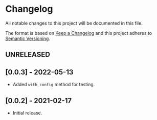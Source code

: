 # Changelog

All notable changes to this project will be documented in this file.

The format is based on [Keep a Changelog](https://keepachangelog.com/en/1.0.0/)
and this project adheres to [Semantic Versioning](https://semver.org/spec/v2.0.0.html).

## UNRELEASED

## [0.0.3] - 2022-05-13
- Added `with_config` method for testing.

## [0.0.2] - 2021-02-17
- Initial release.
